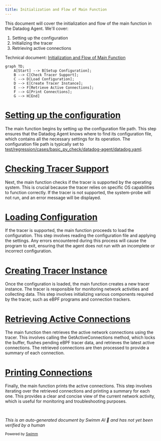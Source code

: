 ```yaml
---
title: Initialization and Flow of Main Function
---
```

This document will cover the initialization and flow of the main function in the Datadog Agent. We'll cover:

1. Setting up the configuration
2. Initializing the tracer
3. Retrieving active connections

Technical document: <SwmLink doc-title="Initialization and Flow of Main Function">[Initialization and Flow of Main Function](/.swm/initialization-and-flow-of-main-function.ykdlfd1x.sw.md)</SwmLink>

```mermaid
graph TD;
    A[Start] --> B[Setup Configuration];
    B --> C[Check Tracer Support];
    C --> D[Load Configuration];
    D --> E[Create Tracer Instance];
    E --> F[Retrieve Active Connections];
    F --> G[Print Connections];
    G --> H[End]
```

# [Setting up the configuration](https://app.swimm.io/repos/Z2l0aHViJTNBJTNBZGF0YWRvZy1hZ2VudCUzQSUzQVN3aW1tLURlbW8=/docs/ykdlfd1x#initialization)

The main function begins by setting up the configuration file path. This step ensures that the Datadog Agent knows where to find its configuration file, which contains all the necessary settings for its operation. The configuration file path is typically set to <SwmPath>[test/regression/cases/basic_py_check/datadog-agent/datadog.yaml](test/regression/cases/basic_py_check/datadog-agent/datadog.yaml)</SwmPath>.

# [Checking Tracer Support](https://app.swimm.io/repos/Z2l0aHViJTNBJTNBZGF0YWRvZy1hZ2VudCUzQSUzQVN3aW1tLURlbW8=/docs/ykdlfd1x#initialization)

Next, the main function checks if the tracer is supported by the operating system. This is crucial because the tracer relies on specific OS capabilities to function correctly. If the tracer is not supported, the system-probe will not run, and an error message will be displayed.

# [Loading Configuration](https://app.swimm.io/repos/Z2l0aHViJTNBJTNBZGF0YWRvZy1hZ2VudCUzQSUzQVN3aW1tLURlbW8=/docs/ykdlfd1x#initialization)

If the tracer is supported, the main function proceeds to load the configuration. This step involves reading the configuration file and applying the settings. Any errors encountered during this process will cause the program to exit, ensuring that the agent does not run with an incomplete or incorrect configuration.

# [Creating Tracer Instance](https://app.swimm.io/repos/Z2l0aHViJTNBJTNBZGF0YWRvZy1hZ2VudCUzQSUzQVN3aW1tLURlbW8=/docs/ykdlfd1x#initialization)

Once the configuration is loaded, the main function creates a new tracer instance. The tracer is responsible for monitoring network activities and collecting data. This step involves initializing various components required by the tracer, such as eBPF programs and connection trackers.

# [Retrieving Active Connections](https://app.swimm.io/repos/Z2l0aHViJTNBJTNBZGF0YWRvZy1hZ2VudCUzQSUzQVN3aW1tLURlbW8=/docs/ykdlfd1x#active-connections-retrieval)

The main function then retrieves the active network connections using the tracer. This involves calling the GetActiveConnections method, which locks the buffer, flushes pending eBPF tracer data, and retrieves the latest active connections. The retrieved connections are then processed to provide a summary of each connection.

# [Printing Connections](https://app.swimm.io/repos/Z2l0aHViJTNBJTNBZGF0YWRvZy1hZ2VudCUzQSUzQVN3aW1tLURlbW8=/docs/ykdlfd1x#active-connections-retrieval)

Finally, the main function prints the active connections. This step involves iterating over the retrieved connections and printing a summary for each one. This provides a clear and concise view of the current network activity, which is useful for monitoring and troubleshooting purposes.

&nbsp;

*This is an auto-generated document by Swimm AI 🌊 and has not yet been verified by a human*

<SwmMeta version="3.0.0" repo-id="Z2l0aHViJTNBJTNBZGF0YWRvZy1hZ2VudCUzQSUzQVN3aW1tLURlbW8=" repo-name="datadog-agent"><sup>Powered by [Swimm](/)</sup></SwmMeta>
